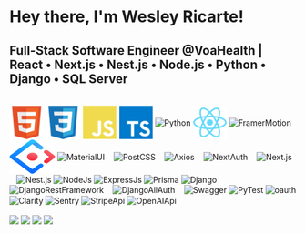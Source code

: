 # Hey there, I'm Wesley Ricarte! 
## Full-Stack Software Engineer @VoaHealth | React • Next.js • Nest.js • Node.js • Python • Django • SQL Server

<div style="display: inline_block"><br>
    <img align="center" alt="HTML" height="60" width="60" src="https://raw.githubusercontent.com/devicons/devicon/master/icons/html5/html5-original.svg">
    <img align="center" alt="CSS" height="60" width="60" src="https://raw.githubusercontent.com/devicons/devicon/master/icons/css3/css3-original.svg">
    <img align="center" alt="Js" height="60" width="60" src="https://raw.githubusercontent.com/devicons/devicon/master/icons/javascript/javascript-plain.svg">
    <img align="center" alt="Ts" height="60" width="60" src="https://raw.githubusercontent.com/devicons/devicon/master/icons/typescript/typescript-plain.svg">
    <img align="center" alt="Python" height="60" width="60" src="https://cdn.jsdelivr.net/gh/devicons/devicon/icons/python/python-original.svg">
    <img align="center" alt="React" height="60" width="60" src="https://raw.githubusercontent.com/devicons/devicon/master/icons/react/react-original.svg">
    <img align="center" alt="FramerMotion" height="60" width="60" src="https://cdn.iconscout.com/icon/free/png-256/free-framer-logo-icon-download-in-svg-png-gif-file-formats--technology-social-media-vol-3-pack-logos-icons-2944880.png?f=webp&w=256">
    <img align="center" alt="AntDesign" height="60" width="80" src="https://github.com/devicons/devicon/blob/v2.16.0/icons/antdesign/antdesign-original.svg">
    <img align="center" alt="MaterialUI" height="60" width="80" src="https://cdn.jsdelivr.net/gh/devicons/devicon/icons/materialui/materialui-original.svg">
    <img style="width: 8px;"></img>
    <img align="center" alt="PostCSS" height="60" width="60" src="https://upload.wikimedia.org/wikipedia/commons/thumb/b/bc/PostCSS_Logo.svg/1200px-PostCSS_Logo.svg.png">
    <img style="width: 8px;"></img>
    <img align="center" alt="Axios" height="60" width="60" src="https://user-images.githubusercontent.com/43313420/105893220-1bae8780-6013-11eb-87be-eeac845ecc6f.png">
    <img style="width: 8px;"></img>
    <img align="center" alt="NextAuth" height="60" width="54" src="https://camo.githubusercontent.com/f4758620c60f931a2b9bfe132176a2e6dee2cbbb80c713639d4a969ab6100b8e/68747470733a2f2f70726576696577732e6a756d7073686172652e636f6d2f7468756d622f38313562633031623739366464366631373333633935376335616631393439333334623665626631613431636237383263383138663362633833383430343965323531646361366532336330633437373638636137393739366539393036376132343934633961336461393961353036326534353030343134306264363334613037363935343432643631633366663961323139656531323435613230656533">
    <img style="width: 8px;"></img>
    <img align="center" alt="Next.js" height="60" src="https://d2nir1j4sou8ez.cloudfront.net/wp-content/uploads/2021/12/nextjs-boilerplate-logo.png">
    <img style="width: 8px;"></img>
    <img align="center" alt="Nest.js" height="60" src="https://upload.wikimedia.org/wikipedia/commons/thumb/a/a8/NestJS.svg/1200px-NestJS.svg.png">
    <img align="center" alt="NodeJs" height="60" width="80" src="https://cdn.jsdelivr.net/gh/devicons/devicon/icons/nodejs/nodejs-original.svg">
    <img align="center" alt="ExpressJs" height="60" width="80" src="https://cdn.jsdelivr.net/gh/devicons/devicon@latest/icons/express/express-original.svg">
    <img align="center" alt="Prisma" height="60" width="80" src="https://cdn.jsdelivr.net/gh/devicons/devicon@latest/icons/prisma/prisma-original.svg">
    <img align="center" alt="Django" height="60" src="https://www.svgrepo.com/show/353657/django-icon.svg"> 
    <img style="width: 8px;"></img>
    <img align="center" alt="DjangoRestFramework" height="60" src="https://cdn.jsdelivr.net/gh/devicons/devicon/icons/djangorest/djangorest-original.svg"> 
    <img style="width: 8px;"></img>
    <img align="center" alt="DjangoAllAuth" height="60" src="https://nlnet.nl/project/django-allauth/djangoallauth.logo.svg"> 
    <img style="width: 8px;"></img>
    <img align="center" alt="Swagger" height="60" src="https://cdn.jsdelivr.net/gh/devicons/devicon@latest/icons/swagger/swagger-original.svg"> 
    <img align="center" alt="PyTest" height="60" width="80" src="https://cdn.jsdelivr.net/gh/devicons/devicon/icons/pytest/pytest-original.svg">
    <img align="center" alt="oauth" height="60" width="80" src="https://cdn.jsdelivr.net/gh/devicons/devicon@latest/icons/oauth/oauth-original.svg">
    <img align="center" alt="Clarity" height="60" width="80" src="https://cdn.jsdelivr.net/gh/devicons/devicon@latest/icons/clarity/clarity-original.svg">
    <img align="center" alt="Sentry" height="60" width="80" src="https://cdn.jsdelivr.net/gh/devicons/devicon@latest/icons/sentry/sentry-original.svg">
    <img align="center" alt="StripeApi" height="60" width="60" src="https://cdn.iconscout.com/icon/free/png-256/free-stripe-logo-icon-download-in-svg-png-gif-file-formats--flat-social-media-branding-pack-logos-icons-498440.png">
    <img align="center" alt="OpenAIApi" height="60" width="60" src="https://socialmarketing90.com/wp-content/uploads/2023/12/OpenAI-Insta-Version-SVG-8.svg">
</div>
<br>

<div> 
    <a href="https://www.linkedin.com/in/wesleyricarte/" target="_blank"><img src="https://img.shields.io/badge/-LinkedIn-%230077B5?style=for-the-badge&logo=linkedin&logoColor=white" target="_blank"></a> 
    <a href="mailto:wesley.ricarte97@gmail.com"><img src="https://img.shields.io/badge/-Gmail-%23333?style=for-the-badge&logo=gmail&logoColor=white" target="_blank"></a>
    <a href="https://instagram.com/wesleyricarte397" target="_blank"><img src="https://img.shields.io/badge/-Instagram-%23E4405F?style=for-the-badge&logo=instagram&logoColor=white" target="_blank"></a>
    <a href="https://wesleyricarte.vercel.app/" target="_blank"><img src="https://img.shields.io/badge/-Portfolio-%230077B5?style=for-the-badge&logo=visualstudio&logoColor=white" target="_blank"></a>
</div>
